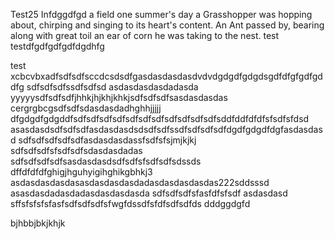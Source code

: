 Test25 Infdggdfgd a field one summer's day a Grasshopper was hopping about, chirping and singing to its heart's content. An Ant passed by, bearing along with great toil an ear of corn he was taking to the nest.
test
testdfgdfgdfgdfdgdhfg

test
xcbcvbxadfsdfsdfsccdcsdsdfgasdasdasdasdvdvdgdgdfgdgdsgdfdfgfgdfgddfg
sdfsdfsdfssdfsdfsd
asdasdasdasdadasda
yyyyysdfsdfsdfjhhkjhjkhjkhkjsdfsdfsdfsasdasdasdas
cergrgbcgsdfsdfsdasdasdadhghhjjjjj
dfgdgdfgdgddfsdfsdfsdfsdfsdfsdfsdfsdfsdfsdfsdfsddfddfdfdfsfsdfsfdsd
asasdasdsdfsdfsdfasdasdasdsdsdfsdfssdfsdfsdfsdfdgdfgdgdfdgfasdasdasd
sdfsdfsdfsdfsdfasdasdasdassfsdfsfsjmjkjkj
sdfsdfsdfsfsdfsdfsdasdasdadas
sdfsdfsdfsdfsasdasdasdsdfsdfsfsdfsdfsdssds
dffdfdfdfghigjhguhyigihghikgbhkj3
asdasdasdasdasasdasdasdasdadasdasdasdasdas222sddsssd
asasdasdadasdadasdasdasdasda
sdfsdfsdfsfasfdfsfsdf
asdasdasd
sffsfsfsfsfasfsdfsdfsdfsfwgfdssdfsfdfsdfsdfds
dddggdgfd


bjhbbjbkjkhjk
